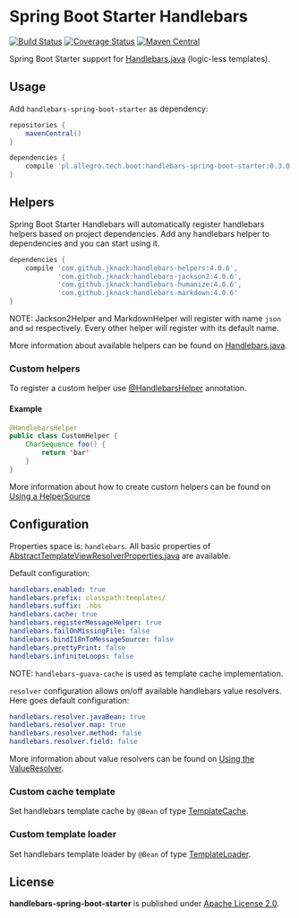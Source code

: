 Spring Boot Starter Handlebars
====

[![Build Status](https://travis-ci.org/allegro/handlebars-spring-boot-starter.svg?branch=master)](https://travis-ci.org/allegro/handlebars-spring-boot-starter)
[![Coverage Status](https://coveralls.io/repos/allegro/handlebars-spring-boot-starter/badge.svg)](https://coveralls.io/r/allegro/handlebars-spring-boot-starter)
[![Maven Central](https://maven-badges.herokuapp.com/maven-central/pl.allegro.tech.boot/handlebars-spring-boot-starter/badge.svg?style=flat)](https://maven-badges.herokuapp.com/maven-central/pl.allegro.tech.boot/handlebars-spring-boot-starter)

Spring Boot Starter support for
[Handlebars.java](https://github.com/jknack/handlebars.java)
(logic-less templates).

## Usage

Add `handlebars-spring-boot-starter` as dependency:
```gradle
repositories {
    mavenCentral()
}

dependencies {
    compile 'pl.allegro.tech.boot:handlebars-spring-boot-starter:0.3.0'
}
```
## Helpers

Spring Boot Starter Handlebars will automatically register handlebars helpers based on project dependencies.
Add any handlebars helper to dependencies and you can start using it.
```gradle
dependencies {
    compile 'com.github.jknack:handlebars-helpers:4.0.6',
            'com.github.jknack:handlebars-jackson2:4.0.6',
            'com.github.jknack:handlebars-humanize:4.0.6',
            'com.github.jknack:handlebars-markdown:4.0.6'
}
```
NOTE: Jackson2Helper and MarkdownHelper will register with name `json` and `md` respectively.
Every other helper will register with its default name.

More information about available helpers can be found on
[Handlebars.java](https://github.com/jknack/handlebars.java#helpers).

### Custom helpers

To register a custom helper use [@HandlebarsHelper](src/main/java/pl/allegro/tech/boot/autoconfigure/handlebars/HandlebarsHelper.java) annotation.

#### Example
```java
@HandlebarsHelper
public class CustomHelper {
    CharSequence foo() {
        return 'bar'
    }
}
```
More information about how to create custom helpers can be found on [Using a HelperSource](https://github.com/jknack/handlebars.java#using-a-helpersource)

## Configuration

Properties space is: `handlebars`. All basic properties of
[AbstractTemplateViewResolverProperties.java](http://docs.spring.io/autorepo/docs/spring-boot/current/api/org/springframework/boot/autoconfigure/template/AbstractTemplateViewResolverProperties.html)
are available.

Default configuration:
```yaml
handlebars.enabled: true
handlebars.prefix: classpath:templates/
handlebars.suffix: .hbs
handlebars.cache: true
handlebars.registerMessageHelper: true
handlebars.failOnMissingFile: false
handlebars.bindI18nToMessageSource: false
handlebars.prettyPrint: false
handlebars.infiniteLoops: false
```
NOTE: `handlebars-guava-cache` is used as template cache implementation.

`resolver` configuration allows on/off available handlebars value resolvers.
Here goes default configuration:
```yaml
handlebars.resolver.javaBean: true
handlebars.resolver.map: true
handlebars.resolver.method: false
handlebars.resolver.field: false
```
More information about value resolvers can be found on
[Using the ValueResolver](https://github.com/jknack/handlebars.java#using-the-valueresolver).

### Custom cache template

Set handlebars template cache by `@Bean` of type [TemplateCache](https://github.com/jknack/handlebars.java/blob/master/handlebars/src/main/java/com/github/jknack/handlebars/cache/TemplateCache.java).

### Custom template loader

Set handlebars template loader by `@Bean` of type [TemplateLoader](https://github.com/jknack/handlebars.java/blob/master/handlebars/src/main/java/com/github/jknack/handlebars/io/TemplateLoader.java).

## License

**handlebars-spring-boot-starter** is published under [Apache License 2.0](http://www.apache.org/licenses/LICENSE-2.0).
